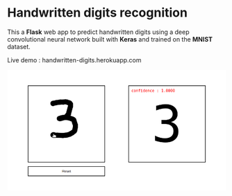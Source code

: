 # Handwritten digits recognition

This a **Flask** web app to predict handwritten digits using a deep convolutional neural network built with **Keras** and trained on the **MNIST** dataset.

Live demo : handwritten-digits.herokuapp.com

![demo gif](assets/demo.gif)


